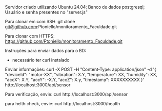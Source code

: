 Servidor criado utilizando Ubuntu 24.04;
Banco de dados postgresql;
Usuário e senha presentes no "server.js"

Para clonar em com SSH:
git clone git@github.com:Ptoniello/monitoramento_Faculdade.git

Para clonar com HTTPS:
https://github.com/Ptoniello/monitoramento_Faculdade.git

Instruções para enviar dados para o BD:
- necessário ter curl instalado

Enviar informações:
  curl -X POST -H "Content-Type: application/json" -d '{
    "deviceId": "motor-XX",
    "vibration": X.Y,
    "temperature": XX,
    "humidity": XX,
    "accX": X.Y,
    "accY": -X.Y,
    "accZ": X.y,
    "timestamp": XXXXXXXXXX
  }' http://localhost:3000/api/sensor

Para verificação, envie:
  curl http://localhost:3000/api/sensor

para helth check, envie:
  curl http://localhost:3000/health
